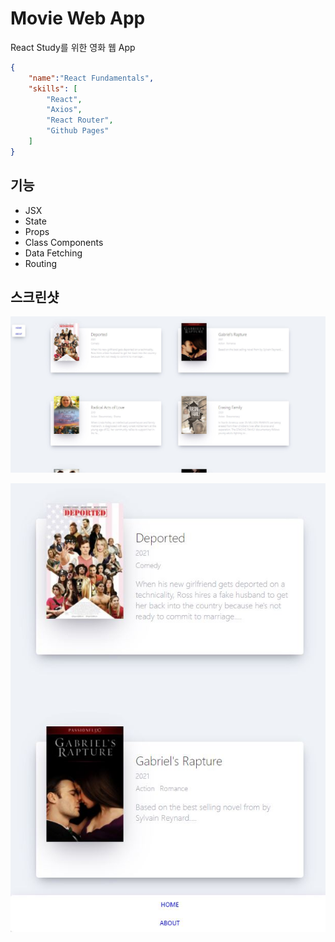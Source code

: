 # Movie Web App
React Study를 위한 영화 웹 App

```json
{
    "name":"React Fundamentals",
    "skills": [
        "React",
        "Axios",
        "React Router",
        "Github Pages"
    ]
}
```

## 기능
- JSX
- State
- Props
- Class Components
- Data Fetching
- Routing

## 스크린샷
![img](./public/screenshot/movie_app.jpg)

![img](./public/screenshot/movie_app_2.jpg)
